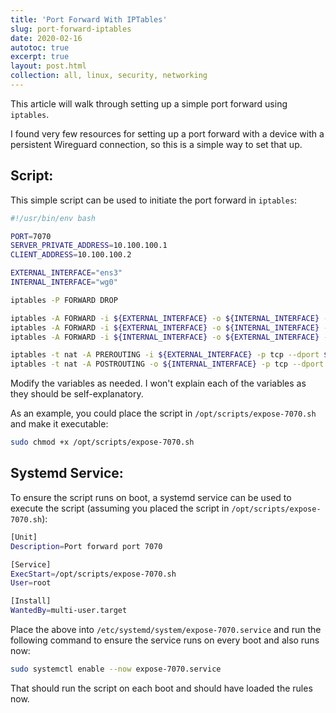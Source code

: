 ```yaml
---
title: 'Port Forward With IPTables'
slug: port-forward-iptables
date: 2020-02-16
autotoc: true
excerpt: true
layout: post.html
collection: all, linux, security, networking
---
```


This article will walk through setting up a simple port forward using `iptables`. 

I found very few resources for setting up a port forward with a device with a persistent Wireguard connection, so this is a simple way to set that up.

## Script:

This simple script can be used to initiate the port forward in `iptables`:

```bash
#!/usr/bin/env bash

PORT=7070
SERVER_PRIVATE_ADDRESS=10.100.100.1
CLIENT_ADDRESS=10.100.100.2

EXTERNAL_INTERFACE="ens3"
INTERNAL_INTERFACE="wg0"

iptables -P FORWARD DROP

iptables -A FORWARD -i ${EXTERNAL_INTERFACE} -o ${INTERNAL_INTERFACE} -p tcp --syn --dport ${PORT} -m conntrack --ctstate NEW -j ACCEPT -w
iptables -A FORWARD -i ${EXTERNAL_INTERFACE} -o ${INTERNAL_INTERFACE} -m conntrack --ctstate ESTABLISHED,RELATED -j ACCEPT -w
iptables -A FORWARD -i ${INTERNAL_INTERFACE} -o ${EXTERNAL_INTERFACE} -m conntrack --ctstate ESTABLISHED,RELATED -j ACCEPT -w

iptables -t nat -A PREROUTING -i ${EXTERNAL_INTERFACE} -p tcp --dport ${PORT} -j DNAT --to-destination ${CLIENT_ADDRESS} -w
iptables -t nat -A POSTROUTING -o ${INTERNAL_INTERFACE} -p tcp --dport ${PORT} -d ${CLIENT_ADDRESS} -j SNAT --to-source ${SERVER_PRIVATE_ADDRESS} -w

```

Modify the variables as needed. I won't explain each of the variables as they should be self-explanatory.

As an example, you could place the script in `/opt/scripts/expose-7070.sh` and make it executable:

```bash
sudo chmod +x /opt/scripts/expose-7070.sh
```


## Systemd Service:

To ensure the script runs on boot, a systemd service can be used to execute the script (assuming you placed the script in `/opt/scripts/expose-7070.sh`):


```bash
[Unit]
Description=Port forward port 7070

[Service]
ExecStart=/opt/scripts/expose-7070.sh
User=root

[Install]
WantedBy=multi-user.target
```

Place the above into `/etc/systemd/system/expose-7070.service` and run the following command to ensure the service runs on every boot and also runs now:

```bash
sudo systemctl enable --now expose-7070.service
```


That should run the script on each boot and should have loaded the rules now.
